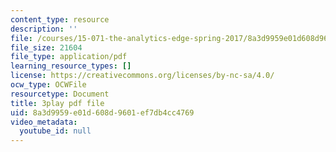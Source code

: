 ```yaml
---
content_type: resource
description: ''
file: /courses/15-071-the-analytics-edge-spring-2017/8a3d9959e01d608d9601ef7db4cc4769_GPOUGpF-Sno.pdf
file_size: 21604
file_type: application/pdf
learning_resource_types: []
license: https://creativecommons.org/licenses/by-nc-sa/4.0/
ocw_type: OCWFile
resourcetype: Document
title: 3play pdf file
uid: 8a3d9959-e01d-608d-9601-ef7db4cc4769
video_metadata:
  youtube_id: null
---
```

